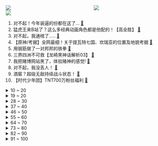 <div >
	<a style="float:left;width:55%;" href = "https://github.com/anuraghazra/github-readme-stats">
	 <img src = "https://github-readme-stats.vercel.app/api?username=iuuuuuaena&theme=buefy&show_icons=true"/>
	</a>
	<a  style="float:right;width:45%" href = "https://github.com/anuraghazra/github-readme-stats">
	 <img  src="https://github-readme-stats.vercel.app/api/top-langs/?username=anuraghazra&layout=compact"/>
	</a>
	</div>

[![](https://img.shields.io/badge/jxd-@jxdgogogo.xyz-yellowgreen.svg)](https://www.jxdgogogo.xyz)<br>
1. 对不起！今年装逼的份都在这了... [:link:](//www.bilibili.com/video/BV17b4y1m79y) <br>
2. 猛虎王来B站了？这么多经典动画角色都是他配的！【高全胜】 [:link:](//www.bilibili.com/video/BV1oQ4y1Y7VD) <br>
3. 对不起，我通棺了..... [:link:](//www.bilibili.com/video/BV1hv411N7G7) <br>
4. 【原神/考据】全网最细！关于提瓦特七国、坎瑞亚的位置及地貌考据 [:link:](//www.bilibili.com/video/BV1ZL4y1a7iZ) <br>
5. 用钢筋做了一对邦邦的铁拳 [:link:](//www.bilibili.com/video/BV1wP4y1p7mj) <br>
6. 三界四洲不可救【龙崎黑神话解析03】 [:link:](//www.bilibili.com/video/BV18U4y1j765) <br>
7. 我把赌博网站黑了，体验赌神的感觉! [:link:](//www.bilibili.com/video/BV1TP4y1p7oQ) <br>
8. 对不起，我没丢人！ [:link:](//www.bilibili.com/video/BV1Eh411q7c5) <br>
9. 酒窖？超级无敌持续战斗状态！ [:link:](//www.bilibili.com/video/BV1WP4y1p7Qb) <br>
10. 【时代少年团】TNT700万粉丝福利 [:link:](//www.bilibili.com/video/BV14f4y1G7bD) <br>
<details>
<summary>10 ~ 20</summary>

11. 瓜 地 激 情 恋 [:link:](//www.bilibili.com/video/BV1Qh411i7ic) <br>
12. 央美作业----立体书甄嬛传 [:link:](//www.bilibili.com/video/BV19q4y1M7YB) <br>
13. 【罗翔】张三导演包养干女儿，算卖淫嫖娼吗？ [:link:](//www.bilibili.com/video/BV1e64y1e7xF) <br>
14. 中元节潮汕文化短片《番客》：希望每一个亡灵都有人纪念，每一个人终能落叶归根 [:link:](//www.bilibili.com/video/BV1jP4y1p7Av) <br>
15. 🤳🕺英国高质量男性🤳🕺 90W粉整活 [:link:](//www.bilibili.com/video/BV1oq4y1M7Y7) <br>
16. 《刘 华 强 买 瓜》 :  2021高清重制版 ！！ [:link:](//www.bilibili.com/video/BV17f4y1G7JU) <br>
17. 极度舒适！这个矿车是吃了德芙吗？（真的有这么丝滑吗？） [:link:](//www.bilibili.com/video/BV1xy4y157zU) <br>
18. 【谭维维X《易燃易爆炸》】桀骜魔王开嗓，带你燃起战火！ [:link:](//www.bilibili.com/video/BV16g411j7zj) <br>
19. 初中生用生命尝试在暑假最后一个晚上补完所有作业 [:link:](//www.bilibili.com/video/BV18P4y1p7SZ) <br>
</details>
<details>
<summary>19 ~ 20</summary>

20. 爷童回！总台主持人动画歌曲大串烧 [:link:](//www.bilibili.com/video/BV1TQ4y117VV) <br>
21. 财   辅   自   由 [:link:](//www.bilibili.com/video/BV1qL411b7X6) <br>
22. 【猫鼠电音】STAY [:link:](//www.bilibili.com/video/BV1Tf4y1G78y) <br>
23. 17个简单有趣的小食谱 有手就能做系列 [:link:](//www.bilibili.com/video/BV19o4y1U71q) <br>
24. 小提琴炸街！全程高能演奏《加勒比海盗》 [:link:](//www.bilibili.com/video/BV13P4y1p7jf) <br>
25. 当蠹虫的「穿墙能力」到了玩家手里！ [:link:](//www.bilibili.com/video/BV1Sq4y1M7MY) <br>
26. 菩萨闭目，佛陀断首？黑神话深度考究—黄眉：你说佛死了之后，都去哪儿了呢？ [:link:](//www.bilibili.com/video/BV1Uf4y1P7hM) <br>
27. 试吃我国兵哥哥同款军粮，一份猪肉肘子3斤重！ [:link:](//www.bilibili.com/video/BV1Jv411A7nb) <br>
28. 【方舟动画】185mmHg的光谱行动 [:link:](//www.bilibili.com/video/BV1mv411N7LN) <br>
</details>
<details>
<summary>28 ~ 30</summary>

29. 可以的话，希望能被更多人知道 [:link:](//www.bilibili.com/video/BV1e3411B7H9) <br>
30. 不可以！梁非凡掌掴刘醒！TVB巅峰《义海豪情》P2 [:link:](//www.bilibili.com/video/BV1tL411b7yX) <br>
31. 设 计 鬼 才 [:link:](//www.bilibili.com/video/BV19f4y1P7FL) <br>
32. 《黑神话悟空》解析：角色的兵器，藏着解析剧情的关键线索 [:link:](//www.bilibili.com/video/BV1R64y1e7Yo) <br>
33. 【初投/OC/原创动画MEME】Gott ist Tott【viv】 [:link:](//www.bilibili.com/video/BV1KU4y1E733) <br>
34. 小伙为完成儿时梦想，直接承包便利店24小时实现吃喝自由 [:link:](//www.bilibili.com/video/BV1sA411c7Pk) <br>
35. 泰拉瑞亚 萌新生存 2 [:link:](//www.bilibili.com/video/BV1bQ4y1h7hV) <br>
36. 我做的免费游戏准备上架steam啦！ [:link:](//www.bilibili.com/video/BV1Qf4y1n7w5) <br>
37. 绑 架 代 替 购 买 [:link:](//www.bilibili.com/video/BV1BQ4y1Y7Go) <br>
</details>
<details>
<summary>37 ~ 40</summary>

38. 当闪电苦力怕每过20秒就会想跟你亲亲！ [:link:](//www.bilibili.com/video/BV1Mq4y1u7gL) <br>
39. 【原神】看好了！ 蒙德滑梯是这样玩的！ [:link:](//www.bilibili.com/video/BV1Ug41157hh) <br>
40. 辣   鸡  ！ [:link:](//www.bilibili.com/video/BV1sM4y1V7R6) <br>
41. 业精于勤，荒于嬉 [:link:](//www.bilibili.com/video/BV17b4y1S79V) <br>
42. 靠谱盘点131:众神归位！Faker重回世界赛，S11将不在中国举办，G2:我不来了！ [:link:](//www.bilibili.com/video/BV1i3411B7VS) <br>
43. 一个晚上，一支笔，一个奇迹，____ [:link:](//www.bilibili.com/video/BV1vL4y1a7MD) <br>
44. 当我把中国车开到非洲埃塞俄！当地人的反应，让我始料未及 [:link:](//www.bilibili.com/video/BV1fA411w7hB) <br>
45. 麻了，诈骗犯都看不上二次元【阅片无数Ⅱ 16】 [:link:](//www.bilibili.com/video/BV1vb4y1S7GL) <br>
46. 爬 Ⅱ [:link:](//www.bilibili.com/video/BV1Fg411L7ji) <br>
</details>
<details>
<summary>46 ~ 50</summary>

47. 双 雄 5：高 层 震 怒 ！职 业 选 手 代 打 风 波！ [:link:](//www.bilibili.com/video/BV16L411b7xx) <br>
48. 答应我，出门别遇到洒水车！ [:link:](//www.bilibili.com/video/BV1r64y1e7yZ) <br>
49. 论《洁白无瑕的家一点点被我填满，逐渐充满死宅の气息》这件事 [:link:](//www.bilibili.com/video/BV1eL411b7RH) <br>
50. 一次性点了600元的早餐！究竟都吃了啥？？ [:link:](//www.bilibili.com/video/BV1j44y1C7VS) <br>
51. 《谭sir》｜献给《谭谈交通》，大家终将相见在平行宇宙中 [:link:](//www.bilibili.com/video/BV143411B7Ap) <br>
52. “纵有疾风起，生命不言弃” [:link:](//www.bilibili.com/video/BV1bL411b7kF) <br>
53. 这些图片承载了我对这个世界所有的回忆 [:link:](//www.bilibili.com/video/BV1rf4y137jo) <br>
54. 笑死，当新疆人带我去消暑，我人入土了一半~ [:link:](//www.bilibili.com/video/BV1xy4y1577N) <br>
55. 196专业13万字干货！《全网最强大学攻略》送给你！ [:link:](//www.bilibili.com/video/BV1v64y1a7Nq) <br>
</details>
<details>
<summary>55 ~ 60</summary>

56. 好家伙！我蚌埠住了，这也太生草了！！！ [:link:](//www.bilibili.com/video/BV13g411L7Rk) <br>
57. 第一次打完球有女生加我微信，结果啊啊啊啊啊啊啊啊啊 [:link:](//www.bilibili.com/video/BV15M4y1V7y5) <br>
58. 把粉丝初中写的小说拍成视频 2.0，蚌埠住了哈哈哈哈哈哈 [:link:](//www.bilibili.com/video/BV1SM4y1V7va) <br>
59. 为何“西方的那一套”斩不断阿富汗之结？【亚洲特快】 [:link:](//www.bilibili.com/video/BV1Yq4y1D77c) <br>
60. 旗 袍 皮 肤 典 藏 版 [:link:](//www.bilibili.com/video/BV1kL411b7NT) <br>
61. 捐了两万个蛋给贫困地区的学生，希望他们健康成长 [:link:](//www.bilibili.com/video/BV1Sv411N7C7) <br>
62. 嚣张法拉利女撞车骂街上热搜，称要“弄死对方”警方通报：车是租的 [:link:](//www.bilibili.com/video/BV1Ah411q7o7) <br>
63. 新概念音游《Minecraft》演绎《Stay》 [:link:](//www.bilibili.com/video/BV1EQ4y117id) <br>
64. 《蜘蛛侠3》预告解析，回来了！都回来了！ [:link:](//www.bilibili.com/video/BV1ML411b7PC) <br>
</details>
<details>
<summary>64 ~ 70</summary>

65. 【嘉然】嘿嘿嘿🤤🤤🤤 嘉心糖们进来抗压！！！！【直播】 [:link:](//www.bilibili.com/video/BV1wg411L7LB) <br>
66. 村里都夸漠叔演技好，争相要求参演，大家其乐融融开心极了！ [:link:](//www.bilibili.com/video/BV1o44y1k7HU) <br>
67. 芜湖大司马被芜湖市委书记、市长接见！共进早餐！ [:link:](//www.bilibili.com/video/BV1k44y1k7vD) <br>
68. 这只警犬又又又被抓包了，上次上班偷懒，这次因为嘴馋 [:link:](//www.bilibili.com/video/BV1X44y1k7Mm) <br>
69. 由于战斗方式过于残酷，在steam爆火的生存游戏！ [:link:](//www.bilibili.com/video/BV1wy4y1G7Nd) <br>
70. 拉长耳朵 头发 舌头 鼻子🎵 [:link:](//www.bilibili.com/video/BV1RL4y1a7bX) <br>
71. 承包你的年度惊喜！《蜘蛛侠：英雄无归》首支预告正式开启漫威多元宇宙，老版蜘蛛侠反派集结登场！ [:link:](//www.bilibili.com/video/BV1S64y1e7Uo) <br>
72. 高位截瘫用嘴玩LOL卢锡安 高燃五杀升为卢仙！ [:link:](//www.bilibili.com/video/BV1tP4y1p72V) <br>
73. 章鱼博士归来！漫威《蜘蛛侠3:英雄无归》首曝预告，奇异博士开启多元宇宙 [:link:](//www.bilibili.com/video/BV1Gf4y1N7p2) <br>
</details>
<details>
<summary>73 ~ 80</summary>

74. 猛男色诱，全员能打放大招！看完目瞪口呆，《越狱》第四季5-7 [:link:](//www.bilibili.com/video/BV1XL4y1a7gN) <br>
75. 【奇蛋物语MAD】蜕变的稚气 [:link:](//www.bilibili.com/video/BV13P4y1s7ti) <br>
76. 《反方向的钟》你 为什么不爱我 [:link:](//www.bilibili.com/video/BV1B64y1q7Cw) <br>
77. 发 现 神 秘 猪 瘟 小 镇 ！ [:link:](//www.bilibili.com/video/BV1L44y1C7bD) <br>
78. 杨洋+迪丽热巴，为什么我不敢安利《你是我的荣耀》？ [:link:](//www.bilibili.com/video/BV1xU4y1E7bv) <br>
79. 《黑神话：悟空》12分钟UE5实机测试集锦 [:link:](//www.bilibili.com/video/BV1y64y1q757) <br>
80. 《论自带疯批和易碎感的美人被虐有多带感》 [:link:](//www.bilibili.com/video/BV1uf4y1N74A) <br>
81. 【ITX玩3A】超低预算打造适合学生党和打工人使用的迷你型ITX台式电脑 [:link:](//www.bilibili.com/video/BV1My4y157tL) <br>
82. 这马超怎么这么可爱啊6.0！！！ [:link:](//www.bilibili.com/video/BV14y4y157Wg) <br>
</details>
<details>
<summary>82 ~ 90</summary>

83. 【方舟剧场】博士和凯尔希的假日时光 [:link:](//www.bilibili.com/video/BV1iL4y1a7FA) <br>
84. 疯狂吐槽日式英语 [:link:](//www.bilibili.com/video/BV1qy4y1V7wx) <br>
85. 《西 游 无 间 道 Ⅱ 》 [:link:](//www.bilibili.com/video/BV16q4y1M75S) <br>
86. 第一次跟饼叔约会，带上我的小海鲜，三个男人在码头吃嗨了 [:link:](//www.bilibili.com/video/BV1bb4y1S77w) <br>
87. 白家大院 厨子探店 ¥2981 [:link:](//www.bilibili.com/video/BV1f3411q7Tf) <br>
88. 一人去造东北菜，锅包you太香了，还遇到了好多温暖的小伙伴～无广试吃员/美食探店 [:link:](//www.bilibili.com/video/BV1UL4y1a7F8) <br>
89. iQOO × 周深 《生而为赢》，燃起来了！ [:link:](//www.bilibili.com/video/BV1rL411b77D) <br>
90. 《人 间 仙 境 制 造 机》 [:link:](//www.bilibili.com/video/BV13P4y1p7zF) <br>
91. 朋友说我穿的像鸡。像站街的。精简朋友圈。 [:link:](//www.bilibili.com/video/BV1Qy4y137Me) <br>
</details>
<details>
<summary>91 ~ 100</summary>

92. 4分钟的短片，我拍了整整5年 [:link:](//www.bilibili.com/video/BV1Aq4y1u7Fh) <br>
93. 【张星特】汪苏泷《一笑倾城》Cover [:link:](//www.bilibili.com/video/BV1N64y1v7uT) <br>
94. 你的朋友被感染是否杀掉他？——不要逃脱 [:link:](//www.bilibili.com/video/BV13f4y1N71T) <br>
95. 跪着听完！纯人声演绎G.E.M.邓紫棋高燃电竞曲！【MayTree五月树】 [:link:](//www.bilibili.com/video/BV1Wq4y1D7HT) <br>
96. 全网最全卫衣结绳系法 [:link:](//www.bilibili.com/video/BV1E44y1C7bC) <br>
97. 《 教 妇 》：刘！大！鹅！买！瓜！ [:link:](//www.bilibili.com/video/BV1vM4y1L7JH) <br>
98. 虽然看不懂！但是我大受震撼！ [:link:](//www.bilibili.com/video/BV1464y1e7XB) <br>
99. 对不起，这次我很强！ [:link:](//www.bilibili.com/video/BV1vb4y1S7do) <br>
100. 是传递快乐的小啾啾！(´▽｀)桃花笑～ [:link:](//www.bilibili.com/video/BV1qL4y1a7Qx) <br>
</details>
